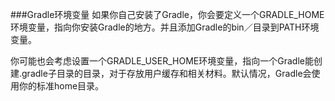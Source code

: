 ###Gradle环境变量
如果你自己安装了Gradle，你会要定义一个GRADLE_HOME环境变量，指向你安装Gradle的地方。并且添加Gradle的bin／目录到PATH环境变量。

你可能也会考虑设置一个GRADLE_USER_HOME环境变量，指向一个Gradle能创建.gradle子目录的目录，对于存放用户缓存和相关材料。默认情况，Gradle会使用你的标准home目录。